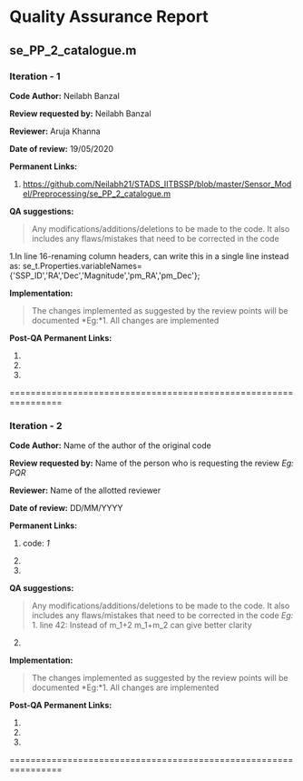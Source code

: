 Quality Assurance Report
====
se_PP_2_catalogue.m
----

### Iteration - 1

**Code Author:** Neilabh Banzal


**Review requested by:** Neilabh Banzal


**Reviewer:** Aruja Khanna


**Date of review:**	19/05/2020


**Permanent Links:**

1. https://github.com/Neilabh21/STADS_IITBSSP/blob/master/Sensor_Model/Preprocessing/se_PP_2_catalogue.m



**QA suggestions:**
> Any modifications/additions/deletions to be made to the code. It also includes any flaws/mistakes that need to be corrected in the code


1.In line 16-renaming column headers, can write this in a single line instead as:
  se_t.Properties.variableNames={'SSP_ID','RA','Dec','Magnitude','pm_RA','pm_Dec'};


**Implementation:**
> The changes implemented as suggested by the review points will be documented
*Eg:*1. All changes are implemented


**Post-QA Permanent Links:**

1.

2.

3.

================================================================

### Iteration - 2

**Code Author:** Name of the author of the original code


**Review requested by:** Name of the person who is requesting the review *Eg: PQR*


**Reviewer:** Name of the allotted reviewer


**Date of review:**	DD/MM/YYYY


**Permanent Links:**

1. code:  _1_

2. 

3. 


**QA suggestions:**
> Any modifications/additions/deletions to be made to the code. It also includes any flaws/mistakes that need to be corrected in the code
*Eg:* 1. line 42: Instead of m_1+2 m_1+m_2 can give better clarity

2. 

**Implementation:**
> The changes implemented as suggested by the review points will be documented
*Eg:*1. All changes are implemented


**Post-QA Permanent Links:**

1.

2.

3.

================================================================
